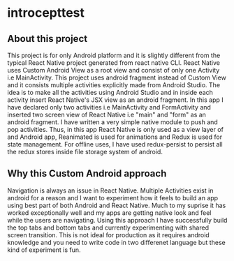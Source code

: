 # introcepttest

## About this project

This project is for only Android platform and it is slightly different from the typical React Native project generated from react native CLI. React Native uses Custom Android View as a root view and consist of only one Activity i.e MainActivity. This project uses android fragment instead of Custom View and it consists multiple activities explicitly made from Android Studio. The idea is to make all the activities using Android Studio and in inside each activity insert React Native's JSX view as an android fragment.
In this app I have declared only two activities i.e MainActivity and FormActivity and inserted two screen view of React Native i.e "main" and "form" as an android fragment. I have written a very simple native module to push and pop activities. Thus, in this app React Native is only used as a view layer of and Android app, Reanimated is used for animations and Redux is used for state management. For offline uses, I have used redux-persist to persist all the redux stores inside file storage system of android.


## Why this Custom Android approach

Navigation is always an issue in React Native. Multiple Activities exist in android for a reason and I want to experiment how it feels to build an app using best part of both Android and React Native. Much to my suprise it has worked exceptionally well and my apps are getting native look and feel while the users are navigating. Using this approach I have successfully build the top tabs and bottom tabs and currently experimenting with shared screen transition. This is not ideal for production as it requires android knowledge and you need to write code in two differenet language but these kind of experiment is fun.
